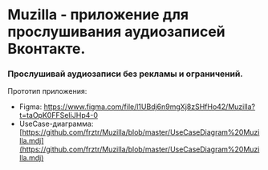 # Muzilla - приложение для прослушивания аудиозаписей Вконтакте.
### Прослушивай аудиозаписи без рекламы и ограничений.
Прототип приложения:
- Figma: https://www.figma.com/file/l1UBdj6n9mgXj8zSHfHo42/Muzilla?t=taOpK0FFSeIiJHp4-0
- UseCase-диаграмма:[https://github.com/frztr/Muzilla/blob/master/UseCaseDiagram%20Muzilla.mdj](https://github.com/frztr/Muzilla/blob/master/UseCaseDiagram%20Muzilla.mdj)
